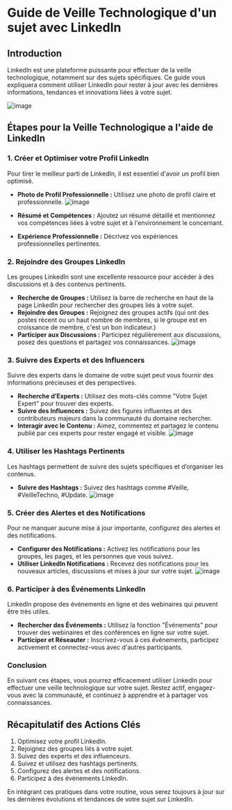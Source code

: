 
# Guide de Veille Technologique d'un sujet avec LinkedIn

## Introduction

LinkedIn est une plateforme puissante pour effectuer de la veille technologique, notamment sur des sujets spécifiques. Ce guide vous expliquera comment utiliser LinkedIn pour rester à jour avec les dernières informations, tendances et innovations liées à votre sujet.

  ![image](images/Linkedin/LinkedIn_icon_circle.svg.png)

## Étapes pour la Veille Technologique a l'aide de LinkedIn

### 1. **Créer et Optimiser votre Profil LinkedIn**

Pour tirer le meilleur parti de LinkedIn, il est essentiel d'avoir un profil bien optimisé.

- **Photo de Profil Professionnelle :** Utilisez une photo de profil claire et professionnelle.
  ![image](images/Linkedin/login.png)

- **Résumé et Compétences :** Ajoutez un résumé détaillé et mentionnez vos compétences liées à votre sujet et à l'environnement le concernant.
- **Expérience Professionnelle :** Décrivez vos expériences professionnelles pertinentes.

### 2. **Rejoindre des Groupes LinkedIn**

Les groupes LinkedIn sont une excellente ressource pour accéder à des discussions et à des contenus pertinents.

- **Recherche de Groupes :** Utilisez la barre de recherche en haut de la page LinkedIn pour rechercher des groupes liés à votre sujet.
- **Rejoindre des Groupes :** Rejoignez des groupes actifs (qui ont des postes récent ou un haut nombre de membres, si le groupe est en croissance de membre, c'est un bon indicateur.)
- **Participer aux Discussions :** Participez régulièrement aux discussions, posez des questions et partagez vos connaissances.
  ![image](images/Linkedin/groupe.png)


### 3. **Suivre des Experts et des Influencers**

Suivre des experts dans le domaine de votre sujet peut vous fournir des informations précieuses et des perspectives.

- **Recherche d’Experts :** Utilisez des mots-clés comme "Votre Sujet Expert" pour trouver des experts.
- **Suivre des Influencers :** Suivez des figures influentes et des contributeurs majeurs dans la communauté du domaine rechercher.
- **Interagir avec le Contenu :** Aimez, commentez et partagez le contenu publié par ces experts pour rester engagé et visible.
  ![image](images/Linkedin/expert.png)

<!-- ### 4. **Utiliser LinkedIn Pulse et les Articles**

LinkedIn Pulse est une fonctionnalité où les utilisateurs peuvent publier des articles.

- **Recherche d’Articles :** Recherchez des articles en utilisant des mots-clés spécifiques comme "Laravel Updates" ou "Laravel Tutorials".
- **Suivre des Auteurs :** Suivez les auteurs qui publient régulièrement des articles sur Laravel.
- **Publier vos Propres Articles :** Partagez vos propres connaissances et expériences avec Laravel pour contribuer à la communauté. -->

### 4. **Utiliser les Hashtags Pertinents**

Les hashtags permettent de suivre des sujets spécifiques et d’organiser les contenus.

- **Suivre des Hashtags :** Suivez des hashtags comme #Veille, #VeilleTechno, #Update.
  ![image](images/Linkedin/hashtag.png)


### 5. **Créer des Alertes et des Notifications**

Pour ne manquer aucune mise à jour importante, configurez des alertes et des notifications.

- **Configurer des Notifications :** Activez les notifications pour les groupes, les pages, et les personnes que vous suivez.
- **Utiliser LinkedIn Notifications :** Recevez des notifications pour les nouveaux articles, discussions et mises à jour sur votre sujet.
 ![image](images/Linkedin/alerte.png)


### 6. **Participer à des Événements LinkedIn**

LinkedIn propose des événements en ligne et des webinaires qui peuvent être très utiles.

- **Rechercher des Événements :** Utilisez la fonction "Événements" pour trouver des webinaires et des conférences en ligne sur votre sujet.
- **Participer et Réseauter :** Inscrivez-vous à ces événements, participez activement et connectez-vous avec d'autres participants.

### Conclusion

En suivant ces étapes, vous pourrez efficacement utiliser LinkedIn pour effectuer une veille technologique sur votre sujet. Restez actif, engagez-vous avec la communauté, et continuez à apprendre et à partager vos connaissances.

## Récapitulatif des Actions Clés

1. Optimisez votre profil LinkedIn.
2. Rejoignez des groupes liés à votre sujet.
3. Suivez des experts et des influenceurs.
4. Suivez et utilisez des hashtags pertinents.
5. Configurez des alertes et des notifications.
6. Participez à des événements LinkedIn.

En intégrant ces pratiques dans votre routine, vous serez toujours à jour sur les dernières évolutions et tendances de votre sujet sur LinkedIn.
